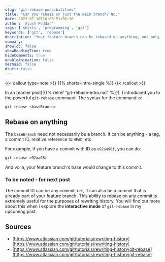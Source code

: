 ```yaml
---
slug: "git-rebase-possibilities"
title: "Can you rebase on just the main branch? No."
date: 2023-07-30T10:06:51+05:30
author: 'Ayush Poddar'
tags: ['shorts', 'programming', 'git']
keywords: ['git', 'rebase']
description: "Your feature branch can be rebased on anything, not only a branch"
summary:
showToc: false
showReadingTime: true
hideComments: true
enableAnimation: false
mermaid: false
draft: false
---
```


{{< callout type=note >}}
    {{% shorts-intro-single %}}
{{< /callout >}}

In an [earlier post]({{% relref "git-rebase-intro.md" %}}), I introduced you to the powerful
`git-rebase` command. The syntax for the command is:

```sh
git rebase <baseBranch>
```

## Rebase on anything
The `baseBranch` need not necessarily be a branch. It can be anything - a tag, a commit ID, relative reference
to `HEAD`, etc. 

For example, if you have a commit with ID as `e92aa98f`, you can do:

```sh
git rebase e92aa98f
```

And voila, your feature branch's base would change to this commit.

### To be noted - for next post
The commit ID can be any commit, i.e., it can also be a commit that is already part of your feature branch.
This ability to rebase on any commit is extremely useful for the purposes of rewriting history. You
will find out more about this when I explore the **interactive mode** of `git-rebase` in my upcoming
post.

## Sources
- [https://www.atlassian.com/git/tutorials/rewriting-history](https://www.atlassian.com/git/tutorials/rewriting-history)
- [https://www.atlassian.com/git/tutorials/rewriting-history/git-rebase](https://www.atlassian.com/git/tutorials/rewriting-history/git-rebase)
